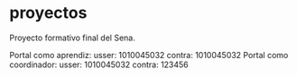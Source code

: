 # proyectos
Proyecto formativo final del Sena.

Portal como aprendiz:
usser: 1010045032
contra: 1010045032
Portal como coordinador:
usser: 1010045032
contra: 123456
